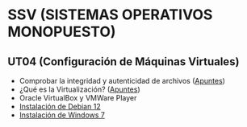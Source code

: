 # SSV (SISTEMAS OPERATIVOS MONOPUESTO)

## UT04 (Configuración de Máquinas Virtuales)

* Comprobar la integridad y autenticidad de archivos \([Apuntes](./apuntes/comprobar_integridad_y_autenticidad_de_archivos.md))
* ¿Qué es la Virtualización? \([Apuntes](./apuntes/que_es_la_virtualizacion.md))
* Oracle VirtualBox y VMWare Player
* [Instalación de Debian 12](./apuntes/instalacion_debian12.md)
* [Instalación de Windows 7](./apuntes/instalacion_windows7.md)
